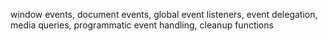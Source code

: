 window events, document events, global event listeners, event delegation, media queries, programmatic event handling, cleanup functions